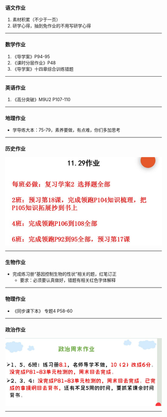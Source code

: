 ### 语文作业 ###
1. 素材积累（不少于一页） 
2. 研学心得，抽到免作业的不用写研学心得
-----
### 数学作业 ###
1. 《导学案》P94-95
2. 《课时分层作业》P48
3. 《导学案》十四章综合训练错题
-----
### 英语作业 ###
1. 《高分突破》M9U2 P107-110
-----
### 地理作业 ###
* 学导练大本：75-79，素养要做，有点难，你们多加思考
-----
### 历史作业 ###
![hw](../hw/_images/13h.jpg)

-----
### 生物作业 ###
* 完成练习册“基因控制生物的性状”相关的题，红笔订正
    * 要求：必须要认真做好，错题有相关红色字体解释
-----
### 物理作业 ###
* 《同步课下本》 专题4 P58-60
-----
### 政治作业 ###
![hw](../hw/_images/13p.jpg)

-----
